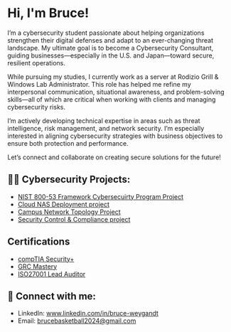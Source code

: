 <h1>Hi, I'm Bruce!</h1>

 
I’m a cybersecurity student passionate about helping organizations strengthen their digital defenses and adapt to an ever-changing threat landscape. My ultimate goal is to become a Cybersecurity Consultant, guiding businesses—especially in the U.S. and Japan—toward secure, resilient operations.

While pursuing my studies, I currently work as a server at Rodizio Grill & Windows Lab Administrator. This role has helped me refine my interpersonal communication, situational awareness, and problem-solving skills—all of which are critical when working with clients and managing cybersecurity risks.

I’m actively developing technical expertise in areas such as threat intelligence, risk management, and network security. I’m especially interested in aligning cybersecurity strategies with business objectives to ensure both protection and performance.

Let’s connect and collaborate on creating secure solutions for the future!

<h2>👨‍💻 Cybersecurity Projects:</h2>

- [NIST 800-53 Framework Cybersecuirty Program Project](https://github.com/Bruce637485/NIST-Capstone-Project)
- [Cloud NAS Deployment project](https://github.com/Bruce637485/Cloud-NAS-Deployment/edit/main/README.md)
- [Campus Network Topology Project](https://github.com/Bruce637485/Network-Topology-Project/tree/main)
- [Security Control & Compliance project](https://github.com/Bruce637485/Security-Control-compliance?tab=readme-ov-file)
 
<h2>Certifications</h2>

- [compTIA Security+](https://www.credly.com/earner/earned/badge/9247789c-1440-4420-8a93-7930bf029025)
- [GRC Mastery](https://www.credly.com/earner/earned/badge/9e28f3d3-f211-46a9-93ef-789fb98ce597)
- [ISO27001 Lead Auditor](https://www.credly.com/badges/5fd7b7b2-bfc8-4f1c-a0e1-3d58c09639b2/public_url)


<h2> 🤳 Connect with me:</h2>

- LinkedIn: www.linkedin.com/in/bruce-weygandt
- Email: brucebasketball2024@gmail.com

<!--
**joshmadakor1/joshmadakor1** is a ✨ _special_ ✨ repository because its `README.md` (this file) appears on your GitHub profile.

Here are some ideas to get you started:

- 🔭 I’m currently working on ...
- 🌱 I’m currently learning ...
- 👯 I’m looking to collaborate on ...
- 🤔 I’m looking for help with ...
- 💬 Ask me about ...
- 📫 How to reach me: ...
- 😄 Pronouns: ...
- ⚡ Fun fact: ...
-->
